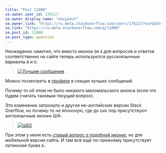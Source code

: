 ```yaml
---
title: "Post 11000"
se.owner.user_id: 176217
se.owner.display_name: "αλεχολυτ"
se.owner.link: "https://ru.meta.stackoverflow.com/users/176217/%ce%b1%ce%bb%ce%b5%cf%87%ce%bf%ce%bb%cf%85%cf%84"
se.link: "https://ru.meta.stackoverflow.com/q/11000"
se.post_id: 11000
se.post_type: question
---
```

<p>Неожиданно заметил, что вместо иконок <code>Q</code>и <code>A</code> для вопросов и ответов соответственно на сайте теперь используются русскоязычные варианты <code>В</code> и <code>О</code>:</p>
<blockquote>
<p><a href="https://i.stack.imgur.com/Z7hgZ.png" rel="nofollow noreferrer"><img src="https://i.stack.imgur.com/Z7hgZ.png" alt="Лучшие сообщения" /></a></p>
</blockquote>
<p>Можно посмотреть в <a href="https://ru.meta.stackoverflow.com/users/176217/?tab=profile">профиле</a> в секции лучших сообщений.</p>
<p>Почему-то об этом не было никакого маломальского анонса (если что будем считать таковым текущий вопрос).</p>
<p>Это изменение затронуло и другие не-английские версии Stack Overflow, но почему-то не японскую, где до сих пор присутствуют англоязычные иконки Q/A:</p>
<blockquote>
<p><a href="https://i.stack.imgur.com/xlXA9.png" rel="nofollow noreferrer"><img src="https://i.stack.imgur.com/xlXA9.png" alt="jaSO" /></a></p>
</blockquote>
<p>При этом у меня есть <a href="https://ru.meta.stackoverflow.com/q/3949/176217">старый вопрос о подобной иконке</a>, но для мобильной версии сайта. И там всё ещё по-прежнему присутствует латинская буква <code>A</code>.</p>
